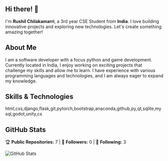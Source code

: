 ## Hi there! 👋

I'm **Rushil Chilakamarri**, a 3rd year CSE Student from **India**. I love building innovative projects and exploring new technologies. Let's create something amazing together!

## About Me

I am a software developer with a focus python and game development. Currently located in India, I enjoy working on exciting projects that challenge my skills and allow me to learn. I have experience with various programming languages and technologies, and I am always eager to expand my knowledge.

## Skills & Technologies

html,css,django,flask,git,pytorch,bootstrap,anaconda,github,py,qt,sqlite,mysql,godot,unity,cs

## GitHub Stats

🏆 **Public Repositories:** 7 | 👥 **Followers:** 0 | 🔄 **Following:** 3

![GitHub Stats](https://github-readme-stats.vercel.app/api?username=Rushilch&show_icons=true&hide_title=true&count_private=true&theme=radical)
